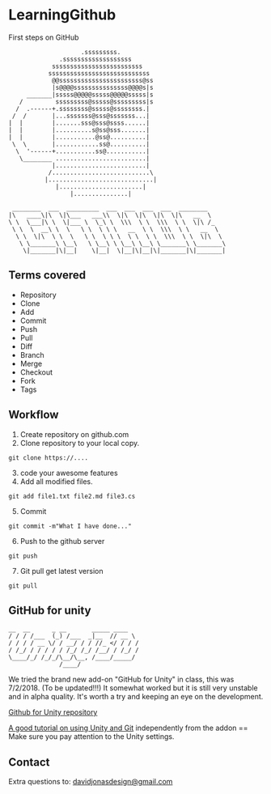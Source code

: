 # LearningGithub
First steps on GitHub

```
                    .sssssssss.
              .sssssssssssssssssss
            sssssssssssssssssssssssss
           ssssssssssssssssssssssssssss
            @@sssssssssssssssssssssss@ss
            |s@@@@sssssssssssssss@@@@s|s
     _______|sssss@@@@@sssss@@@@@sssss|s
   /         sssssssss@sssss@sssssssss|s
  /  .------+.ssssssss@sssss@ssssssss.|
 /  /       |...sssssss@sss@sssssss...|
|  |        |.......sss@sss@ssss......|
|  |        |..........s@ss@sss.......|
|  |        |...........@ss@..........|
 \  \       |............ss@..........|
  \  '------+...........ss@...........|
   \________ .........................|
            |.........................|
           /...........................\
          |.............................|
             |.......................|
                 |...............|

 ________  ___  _________  ___  ___  ___  ___  ________                                
|\   ____\|\  \|\___   ___\\  \|\  \|\  \|\  \|\   __  \    
\ \  \___|\ \  \|___ \  \_\ \  \\\  \ \  \\\  \ \  \|\ /_   
 \ \  \  __\ \  \   \ \  \ \ \   __  \ \  \\\  \ \   __  \  
  \ \  \|\  \ \  \   \ \  \ \ \  \ \  \ \  \\\  \ \  \|\  \
   \ \_______\ \__\   \ \__\ \ \__\ \__\ \_______\ \_______\
    \|_______|\|__|    \|__|  \|__|\|__|\|_______|\|_______|

```


## Terms covered
* Repository
* Clone
* Add
* Commit
* Push
* Pull
* Diff
* Branch
* Merge
* Checkout
* Fork
* Tags

## Workflow

1) Create repository on github.com
2) Clone repository to your local copy.
```
git clone https://....

```

3) code your awesome features
4) Add all modified files.
```
git add file1.txt file2.md file3.cs

```
5) Commit
```
git commit -m"What I have done..."

```
6) Push to the github server
```
git push
```

7) Git pull get latest version
```
git pull
```

## GitHub for unity

```
__  __      _ __       _____ ____
/ / / /___  (_) /___  _|__  // __ \
/ / / / __ \/ / __/ / / //_ </ / / /
/ /_/ / / / / / /_/ /_/ /__/ / /_/ /
\____/_/ /_/_/\__/\__, /____/_____/  
              /____/              
```

We tried the brand new add-on "GitHub for Unity" in class, this was 7/2/2018. (To be updated!!!)
It somewhat worked but it is still very unstable and in alpha quality. It's worth a try and keeping an eye on the development.

[Github for Unity repository](https://github.com/github-for-unity/Unity)

[A good tutorial on using Unity and Git](https://thoughtbot.com/blog/how-to-git-with-unity) independently from the addon == Make sure you pay attention to the Unity settings.

## Contact
Extra questions to: davidjonasdesign@gmail.com
